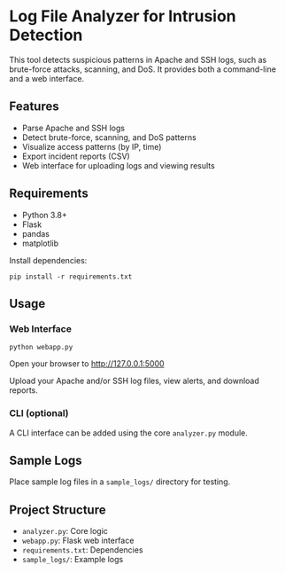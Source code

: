 # Log File Analyzer for Intrusion Detection

This tool detects suspicious patterns in Apache and SSH logs, such as brute-force attacks, scanning, and DoS. It provides both a command-line and a web interface.

## Features
- Parse Apache and SSH logs
- Detect brute-force, scanning, and DoS patterns
- Visualize access patterns (by IP, time)
- Export incident reports (CSV)
- Web interface for uploading logs and viewing results

## Requirements
- Python 3.8+
- Flask
- pandas
- matplotlib

Install dependencies:
```
pip install -r requirements.txt
```

## Usage

### Web Interface
```
python webapp.py
```
Open your browser to http://127.0.0.1:5000

Upload your Apache and/or SSH log files, view alerts, and download reports.

### CLI (optional)
A CLI interface can be added using the core `analyzer.py` module.

## Sample Logs
Place sample log files in a `sample_logs/` directory for testing.

## Project Structure
- `analyzer.py`: Core logic
- `webapp.py`: Flask web interface
- `requirements.txt`: Dependencies
- `sample_logs/`: Example logs 